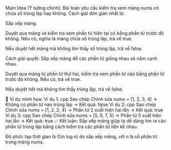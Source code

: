 Main Idea (Ý tưởng chính):
Bài toán yêu cầu kiểm tra xem mảng nums có chứa số trùng lặp hay không. Cách giải đơn giản nhất là:

Sắp xếp mảng.

Duyệt qua mảng và kiểm tra xem phần tử hiện tại có bằng phần tử trước đó không. Nếu có, nghĩa là mảng chứa số trùng lặp, trả về true.

Nếu duyệt hết mảng mà không tìm thấy số trùng lặp, trả về false.

Cách giải quyết:
Sắp xếp mảng để các phần tử giống nhau sẽ nằm cạnh nhau.

Duyệt qua mảng từ phần tử thứ hai, kiểm tra xem phần tử nào bằng phần tử trước đó không. Nếu có, trả về true.

Nếu duyệt hết mà không tìm thấy trùng lặp, trả về false.

🧾 Ví dụ minh họa:
Ví dụ 1:
cpp
Sao chép
Chỉnh sửa
nums = [1, 2, 3, 4]
→ Không có phần tử nào trùng lặp
→ Kết quả: false
Ví dụ 2:
cpp
Sao chép
Chỉnh sửa
nums = [1, 2, 2, 4]
→ Phần tử 2 xuất hiện hai lần
→ Kết quả: true
Ví dụ 3:
cpp
Sao chép
Chỉnh sửa
nums = [5, 6, 7, 5]
→ Phần tử 5 xuất hiện hai lần
→ Kết quả: true
✅ Kết luận:
Sắp xếp mảng giúp ta dễ dàng tìm ra các phần tử trùng lặp bằng cách kiểm tra các phần tử liền kề nhau.

Độ phức tạp thời gian là O(n log n) do sắp xếp mảng, với n là số phần tử trong mảng nums.
